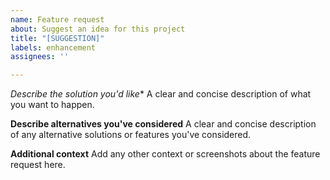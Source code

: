 ```yaml
---
name: Feature request
about: Suggest an idea for this project
title: "[SUGGESTION]"
labels: enhancement
assignees: ''

---
```


*Describe the solution you'd like**
A clear and concise description of what you want to happen.

**Describe alternatives you've considered**
A clear and concise description of any alternative solutions or features you've considered.

**Additional context**
Add any other context or screenshots about the feature request here.
